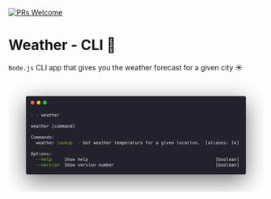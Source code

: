 [![PRs Welcome](https://img.shields.io/badge/PRs-welcome-brightgreen.svg?style=flat-square)](https://github.com/jmtellez/Weather-CLI/issues)&nbsp;

# Weather - CLI :sunrise:


`Node.js` CLI app that gives you the weather forecast for a given city :sunny:

![usage](img/usage.png)